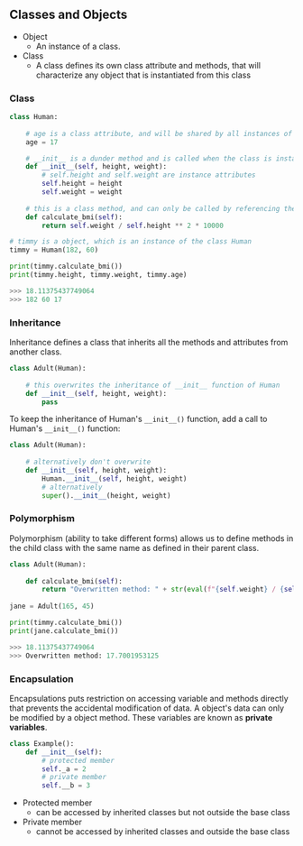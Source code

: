 ## Classes and Objects

- Object
  * An instance of a class.
- Class
  * A class defines its own class attribute and methods, that will characterize any object that is instantiated from this class



### Class

```python
class Human:
    
    # age is a class attribute, and will be shared by all instances of the class
    age = 17

    # __init__ is a dunder method and is called when the class is instantiated
    def __init__(self, height, weight):
        # self.height and self.weight are instance attributes
        self.height = height
        self.weight = weight
    
    # this is a class method, and can only be called by referencing the class
    def calculate_bmi(self):
        return self.weight / self.height ** 2 * 10000

# timmy is a object, which is an instance of the class Human
timmy = Human(182, 60)

print(timmy.calculate_bmi())
print(timmy.height, timmy.weight, timmy.age)

>>> 18.11375437749064
>>> 182 60 17
```



### Inheritance

Inheritance defines a class that inherits all the methods and attributes from another class.

```python
class Adult(Human):
    
    # this overwrites the inheritance of __init__ function of Human
    def __init__(self, height, weight):
        pass     
```

To keep the inheritance of Human's `__init__()` function, add a call to Human's `__init__()` function:

```python
class Adult(Human):
   
	# alternatively don't overwrite
    def __init__(self, height, weight):
        Human.__init__(self, height, weight)
        # alternatively
        super().__init__(height, weight)
```

### Polymorphism

Polymorphism (ability to take different forms) allows us to define methods in the child class with the same name as defined in their parent class.

```python
class Adult(Human):
    
    def calculate_bmi(self):
        return "Overwritten method: " + str(eval(f"{self.weight} / {self.height} ** 2 * 10000"))
    
jane = Adult(165, 45)
```

```python
print(timmy.calculate_bmi())
print(jane.calculate_bmi())

>>> 18.11375437749064
>>> Overwritten method: 17.7001953125
```

### Encapsulation

Encapsulations puts restriction on accessing variable and methods directly that prevents the accidental modification of data. A object's data can only be modified by a object method. These variables are known as **private variables**.

```python
class Example():
    def __init__(self):
        # protected member
        self._a = 2
        # private member
        self.__b = 3
```



- Protected member
  * can be accessed by inherited classes but not outside the base class
- Private member
  * cannot be accessed by inherited classes and outside the base class
